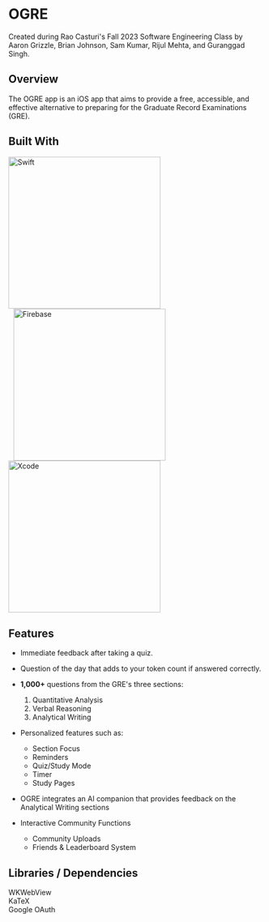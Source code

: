 # OGRE

Created during Rao Casturi's Fall 2023 Software Engineering Class by Aaron Grizzle, Brian Johnson, Sam Kumar, Rijul Mehta, and Guranggad Singh. 

## Overview

The OGRE app is an iOS app that aims to provide a free, accessible, and effective alternative to preparing for the Graduate Record Examinations (GRE). 

## Built With

<img src="https://1000logos.net/wp-content/uploads/2020/09/Swift-Logo.png" alt = "Swift" width="300">
<img src="https://firebase.google.com/static/downloads/brand-guidelines/PNG/logo-standard.png" alt = "Firebase" style="margin-left:10px;width:300px;">
<img src="https://cdn.icon-icons.com/icons2/2699/PNG/512/apple_xcode_logo_icon_169562.png" alt = "Xcode" width="300">

## Features

- Immediate feedback after taking a quiz.

- Question of the day that adds to your token count if answered correctly.

- **1,000+** questions from the GRE's three sections:
  <ol>
    <li>Quantitative Analysis</li>
    <li>Verbal Reasoning</li>
    <li>Analytical Writing</li>

  </ol>

- Personalized features such as:
  - Section Focus
  - Reminders
  - Quiz/Study Mode
  - Timer
  - Study Pages

- OGRE integrates an AI companion that provides feedback on the Analytical Writing sections

- Interactive Community Functions
  - Community Uploads
  - Friends & Leaderboard System
 
## Libraries / Dependencies

WKWebView<br>
KaTeX<br>
Google OAuth
